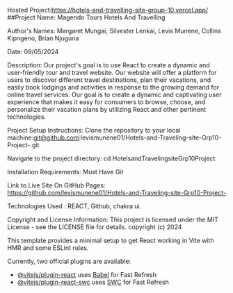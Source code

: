 Hosted Project:https://hotels-and-travelling-site-group-10.vercel.app/
##Project Name: 
Magendo Tours Hotels And Travelling

Author's Names: 
Margaret Mungai,
Silvester Lenkai,
Levis Munene,
Collins Kipngeno,
Brian Njuguna

Date:
09/05/2024

Description:
Our project's goal is to use React to create a dynamic and user-friendly tour and travel website. Our website will offer a platform for users to discover different travel destinations, plan their vacations, and easily book lodgings and activities in response to the growing demand for online travel services. Our goal is to create a dynamic and captivating user experience that makes it easy for consumers to browse, choose, and personalize their vacation plans by utilizing React and other pertinent technologies.

Project Setup Instructions:
Clone the repository to your local machine:git@github.com:levismunene01/Hotels-and-Traveling-site-Grp10-Project-.git 

Navigate to the project directory: cd HotelsandTravelingsiteGrp10Project

Installation Requirements:
Must Have Git

Link to Live Site On GitHub Pages:
https://github.com/levismunene01/Hotels-and-Traveling-site-Grp10-Project-

Technologies Used :
REACT,
Github,
chakra ui.


Copyright and License Information: This project is licensed under the MIT License - see the LICENSE file for details. copyright (c) 2024

This template provides a minimal setup to get React working in Vite with HMR and some ESLint rules.

Currently, two official plugins are available:

- [@vitejs/plugin-react](https://github.com/vitejs/vite-plugin-react/blob/main/packages/plugin-react/README.md) uses [Babel](https://babeljs.io/) for Fast Refresh
- [@vitejs/plugin-react-swc](https://github.com/vitejs/vite-plugin-react-swc) uses [SWC](https://swc.rs/) for Fast Refresh
